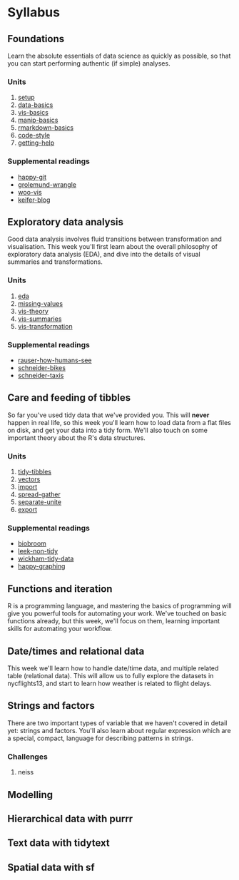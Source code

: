 <!-- Generated automatically from syllabus.yml. Do not edit by hand -->

# Syllabus

## Foundations

Learn the absolute essentials of data science as quickly as possible, so that
you can start performing authentic (if simple) analyses.

### Units

1. [setup](setup.md)
1. [data-basics](data-basics.md)
1. [vis-basics](vis-basics.md)
1. [manip-basics](manip-basics.md)
1. [rmarkdown-basics](rmarkdown-basics.md)
1. [code-style](code-style.md)
1. [getting-help](getting-help.md)

### Supplemental readings

* [happy-git](supplements.html#happy-git)
* [grolemund-wrangle](supplements.html#grolemund-wrangle)
* [woo-vis](supplements.html#woo-vis)
* [keifer-blog](supplements.html#keifer-blog)


## Exploratory data analysis

Good data analysis involves fluid transitions between transformation and
visualisation. This week you'll first learn about the overall philosophy of
exploratory data analysis (EDA), and dive into the details of visual summaries
and transformations.

### Units

1. [eda](eda.md)
1. [missing-values](missing-values.md)
1. [vis-theory](vis-theory.md)
1. [vis-summaries](vis-summaries.md)
1. [vis-transformation](vis-transformation.md)

### Supplemental readings

* [rauser-how-humans-see](supplements.html#rauser-how-humans-see)
* [schneider-bikes](supplements.html#schneider-bikes)
* [schneider-taxis](supplements.html#schneider-taxis)


## Care and feeding of tibbles

So far you've used tidy data that we've provided you. This will __never__
happen in real life, so this week you'll learn how to load data from a flat
files on disk, and get your data into a tidy form. We'll also touch on some
important theory about the R's data structures.

### Units

1. [tidy-tibbles](tidy-tibbles.md)
1. [vectors](vectors.md)
1. [import](import.md)
1. [spread-gather](spread-gather.md)
1. [separate-unite](separate-unite.md)
1. [export](export.md)

### Supplemental readings

* [biobroom](supplements.html#biobroom)
* [leek-non-tidy](supplements.html#leek-non-tidy)
* [wickham-tidy-data](supplements.html#wickham-tidy-data)
* [happy-graphing](supplements.html#happy-graphing)


## Functions and iteration

R is a programming language, and mastering the basics of programming will give
you powerful tools for automating your work. We've touched on basic functions
already, but this week, we'll focus on them, learning important skills for
automating your workflow.


## Date/times and relational data

This week we'll learn how to handle date/time data, and multiple related table
(relational data). This will allow us to fully explore the datasets in
nycflights13, and start to learn how weather is related to flight delays.


## Strings and factors

There are two important types of variable that we haven't covered in detail
yet: strings and factors. You'll also learn about regular expression which are
a special, compact, language for describing patterns in strings.

### Challenges

1.  neiss


## Modelling




## Hierarchical data with purrr




## Text data with tidytext




## Spatial data with sf





